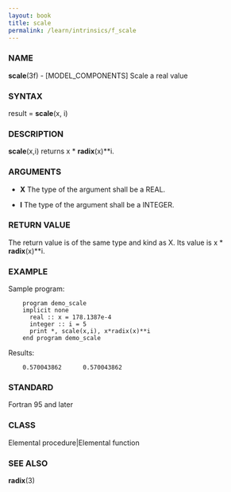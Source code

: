 ```yaml
---
layout: book
title: scale
permalink: /learn/intrinsics/f_scale
---
```

### NAME

**scale**(3f) - \[MODEL\_COMPONENTS\] Scale a real
value

### SYNTAX

result = **scale**(x, i)

### DESCRIPTION

**scale**(x,i) returns x \* **radix**(x)\*\*i.

### ARGUMENTS

  - **X**
    The type of the argument shall be a REAL.

  - **I**
    The type of the argument shall be a INTEGER.

### RETURN VALUE

The return value is of the same type and kind as X. Its value is x \*
**radix**(x)\*\*i.

### EXAMPLE

Sample program:

```
    program demo_scale
    implicit none
      real :: x = 178.1387e-4
      integer :: i = 5
      print *, scale(x,i), x*radix(x)**i
    end program demo_scale
```

Results:

```
    0.570043862      0.570043862
```

### STANDARD

Fortran 95 and later

### CLASS

Elemental procedure|Elemental function

### SEE ALSO

**radix**(3)
